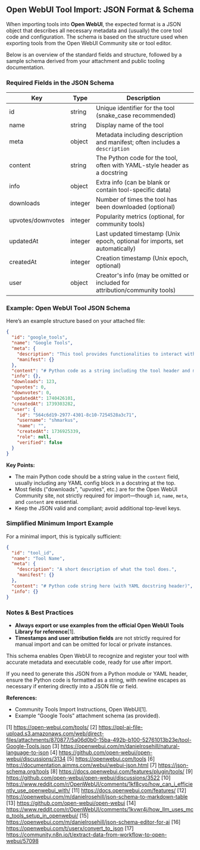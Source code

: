 ## Open WebUI Tool Import: JSON Format & Schema

When importing tools into **Open WebUI**, the expected format is a JSON object that describes all necessary metadata and (usually) the core tool code and configuration. The schema is based on the structure used when exporting tools from the Open WebUI Community site or tool editor.

Below is an overview of the standard fields and structure, followed by a sample schema derived from your attachment and public tooling documentation.

### Required Fields in the JSON Schema

| Key             | Type     | Description                                                                    |
|-----------------|----------|--------------------------------------------------------------------------------|
| id              | string   | Unique identifier for the tool (snake_case recommended)                         |
| name            | string   | Display name of the tool                                                        |
| meta            | object   | Metadata including description and manifest; often includes a `description`     |
| content         | string   | The Python code for the tool, often with YAML-style header as a docstring       |
| info            | object   | Extra info (can be blank or contain tool-specific data)                         |
| downloads       | integer  | Number of times the tool has been downloaded (optional)                         |
| upvotes/downvotes| integer | Popularity metrics (optional, for community tools)                              |
| updatedAt       | integer  | Last updated timestamp (Unix epoch, optional for imports, set automatically)    |
| createdAt       | integer  | Creation timestamp (Unix epoch, optional)                                       |
| user            | object   | Creator's info (may be omitted or included for attribution/community tools)     |

### Example: Open WebUI Tool JSON Schema

Here’s an example structure based on your attached file:

```json
{
  "id": "google_tools",
  "name": "Google Tools",
  "meta": {
    "description": "This tool provides functionalities to interact with Google Calendar and Gmail using the Google API. It allows you to fetch upcoming events from your calendar and retrieve emails from your inbox.",
    "manifest": {}
  },
  "content": "# Python code as a string including the tool header and main implementation",
  "info": {},
  "downloads": 123,
  "upvotes": 0,
  "downvotes": 0,
  "updatedAt": 1740426101,
  "createdAt": 1739303282,
  "user": {
    "id": "564c6d19-2977-4301-8c10-7254528a3c71",
    "username": "shmarkus",
    "name": "",
    "createdAt": 1736925339,
    "role": null,
    "verified": false
  }
}
```

**Key Points:**
- The main Python code should be a string value in the `content` field, usually including any YAML config block in a docstring at the top.
- Most fields ("downloads", "upvotes", etc.) are for the Open WebUI Community site, not strictly required for import—though `id`, `name`, `meta`, and `content` are essential.
- Keep the JSON valid and compliant; avoid additional top-level keys.

### Simplified Minimum Import Example

For a minimal import, this is typically sufficient:

```json
{
  "id": "tool_id",
  "name": "Tool Name",
  "meta": {
    "description": "A short description of what the tool does.",
    "manifest": {}
  },
  "content": "# Python code string here (with YAML docstring header)",
  "info": {}
}
```

### Notes & Best Practices

- **Always export or use examples from the official Open WebUI Tools Library for reference**[1].
- **Timestamps and user attribution fields** are not strictly required for manual import and can be omitted for local or private instances.

This schema enables Open WebUI to recognize and register your tool with accurate metadata and executable code, ready for use after import.

If you need to generate this JSON from a Python module or YAML header, ensure the Python code is formatted as a string, with newline escapes as necessary if entering directly into a JSON file or field.

**References:**  
- Community Tools Import Instructions, Open WebUI[1].
- Example “Google Tools” attachment schema (as provided).

[1] https://open-webui.com/tools/
[2] https://ppl-ai-file-upload.s3.amazonaws.com/web/direct-files/attachments/870877/5a06d0b0-15ba-492b-b100-52761013b23e/tool-Google-Tools.json
[3] https://openwebui.com/m/danielrosehill/natural-language-to-json
[4] https://github.com/open-webui/open-webui/discussions/3134
[5] https://openwebui.com/tools
[6] https://documentation.aimms.com/webui/webui-json.html
[7] https://json-schema.org/tools
[8] https://docs.openwebui.com/features/plugin/tools/
[9] https://github.com/open-webui/open-webui/discussions/3522
[10] https://www.reddit.com/r/OpenWebUI/comments/1kf8cyo/how_can_i_efficiently_use_openwebui_with/
[11] https://docs.openwebui.com/features/
[12] https://openwebui.com/m/danielrosehill/json-schema-to-markdown-table
[13] https://github.com/open-webui/open-webui
[14] https://www.reddit.com/r/OpenWebUI/comments/1kvwr4j/how_llm_uses_mcp_tools_setup_in_openwebui/
[15] https://openwebui.com/m/danielrosehill/json-schema-editor-for-ai
[16] https://openwebui.com/t/userx/convert_to_json
[17] https://community.n8n.io/t/extract-data-from-workflow-to-open-webui/57098